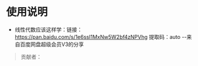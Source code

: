 # 使用说明
- 线性代数应该这样学：链接：https://pan.baidu.com/s/1e6ssI1MxNw5W2bf4zNPVhg 
提取码：auto 
--来自百度网盘超级会员V3的分享
>贡献者：